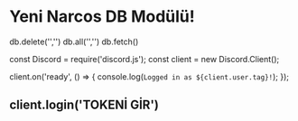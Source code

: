 

# Yeni Narcos DB Modülü!

db.delete('','')
db.all('','')
db.fetch()

const Discord = require('discord.js');
const client = new Discord.Client();

client.on('ready', () => {
  console.log(`Logged in as ${client.user.tag}!`);
});

client.login('TOKENİ GİR')
--

